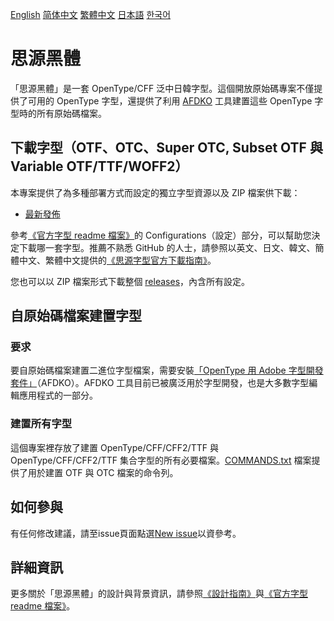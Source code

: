 [English](https://github.com/adobe-fonts/source-han-sans/) [简体中文](README-CN.md) [繁體中文](README-TW.md) [日本語](README-JP.md) [한국어](README-KR.md)

# 思源黑體

「思源黑體」是一套 OpenType/CFF 泛中日韓字型。這個開放原始碼專案不僅提供了可用的 OpenType 字型，還提供了利用 [AFDKO](https://github.com/adobe-type-tools/afdko/) 工具建置這些 OpenType 字型時的所有原始碼檔案。

## 下載字型（OTF、OTC、Super OTC, Subset OTF 與 Variable OTF/TTF/WOFF2）

本專案提供了為多種部署方式而設定的獨立字型資源以及 ZIP 檔案供下載：

* [最新發佈](https://github.com/adobe-fonts/source-han-sans/tree/release)

參考[《官方字型 readme 檔案》](https://github.com/adobe-fonts/source-han-sans/raw/release/SourceHanSansReadMe.pdf)的 Configurations（設定）部分，可以幫助您決定下載哪一套字型。推薦不熟悉 GitHub 的人士，請參照以英文、日文、韓文、簡體中文、繁體中文提供的[《思源字型官方下載指南》](https://github.com/adobe-fonts/source-han-serif/raw/release/download-guide-source-han.pdf)。

您也可以以 ZIP 檔案形式下載整個 [releases](../../releases)，內含所有設定。

## 自原始碼檔案建置字型

### 要求

要自原始碼檔案建置二進位字型檔案，需要安裝[「OpenType 用 Adobe 字型開發套件」](https://github.com/adobe-type-tools/afdko/)（AFDKO）。AFDKO 工具目前已被廣泛用於字型開發，也是大多數字型編輯應用程式的一部分。

### 建置所有字型

這個專案裡存放了建置 OpenType/CFF/CFF2/TTF 與 OpenType/CFF/CFF2/TTF 集合字型的所有必要檔案。[COMMANDS.txt](COMMANDS.txt) 檔案提供了用於建置 OTF 與 OTC 檔案的命令列。

## 如何參與

有任何修改建議，請至issue頁面點選[New issue](https://github.com/adobe-fonts/source-han-sans/issues)以資參考。

## 詳細資訊

更多關於「思源黑體」的設計與背景資訊，請參照[《設計指南》](https://github.com/adobe-fonts/source-han-sans/raw/release/SourceHanSansDesignGuide.pdf)與[《官方字型 readme 檔案》](https://github.com/adobe-fonts/source-han-sans/raw/release/SourceHanSansReadMe.pdf)。
